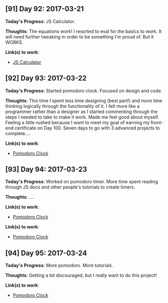 ## [91] Day 92: 2017-03-21

**Today's Progress**: JS Calculator.

**Thoughts**: The equations work! I resorted to eval for the basics to work. It will need further tweaking in order to be something I'm proud of. But it WORKS.

**Link(s) to work**:
- [JS Calculator](http://codepen.io/digilou/pen/RpNEea)

## [92] Day 93: 2017-03-22

**Today's Progress**: Started pomodoro clock. Focused on design and code.

**Thoughts**: This time I spent less time designing (best part!) and more time thinking logically through the functionality of it. I felt more like a programmer rather than a designer as I started commenting through the steps I needed to take to make it work. Made me feel good about myself. Feeling a little rushed because I want to meet my goal of earning my front-end certificate on Day 100. Seven days to go with 3 advanced projects to complete....

**Link(s) to work**:
- [Pomodoro Clock](https://codepen.io/digilou/pen/qroxaR)

## [93] Day 94: 2017-03-23

**Today's Progress**: Worked on pomodoro timer. More time spent reading through JS docs and other people's tutorials to create timers.

**Thoughts**: ....

**Link(s) to work**:
- [Pomodoro Clock](https://codepen.io/digilou/pen/qroxaR)

**Link(s) to work**:
- [Pomodoro Clock](https://codepen.io/digilou/pen/qroxaR)

## [94] Day 95: 2017-03-24

**Today's Progress**: More pomodoro. More tutorials.

**Thoughts**: Getting a bit discouraged, but I really want to do this project!

**Link(s) to work**:
- [Pomodoro Clock](https://codepen.io/digilou/pen/qroxaR)
